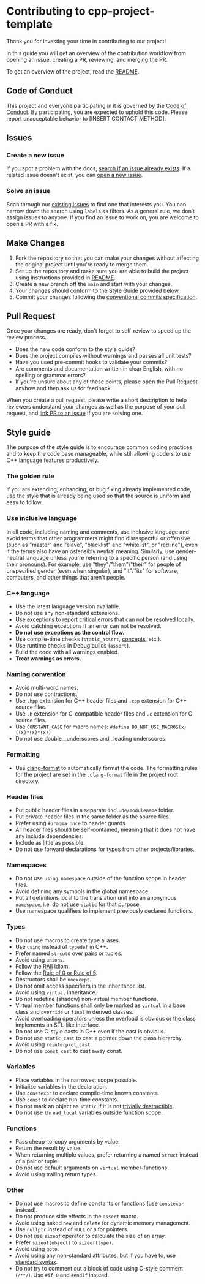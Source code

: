 # Contributing to cpp-project-template

Thank you for investing your time in contributing to our project!

In this guide you will get an overview of the contribution workflow
from opening an issue, creating a PR, reviewing, and merging the PR.

To get an overview of the project, read the [README](../README.md).

## Code of Conduct

This project and everyone participating in it is governed by the [Code of Conduct](CODE_OF_CONDUCT.md).
By participating, you are expected to uphold this code.
Please report unacceptable behavior to [INSERT CONTACT METHOD].

## Issues

### Create a new issue

If you spot a problem with the docs, [search if an issue already exists](https://docs.github.com/en/github/searching-for-information-on-github/searching-on-github/searching-issues-and-pull-requests#search-by-the-title-body-or-comments).
If a related issue doesn't exist, you can [open a new issue](https://github.com/b1ackviking/cpp-project-template/issues/new).

### Solve an issue

Scan through our [existing issues](https://github.com/b1ackviking/cpp-project-template/issues)
to find one that interests you. You can narrow down the search using `labels` as filters.
As a general rule, we don’t assign issues to anyone.
If you find an issue to work on, you are welcome to open a PR with a fix.

## Make Changes

1. Fork the repository so that you can make your changes
   without affecting the original project until you're ready to merge them.
1. Set up the repository and make sure you are able to build the project
   using instructions provided in [README](../README.md).
1. Create a new branch off the `main` and start with your changes.
1. Your changes should conform to the Style Guide provided below.
1. Commit your changes following the [conventional commits specification](https://www.conventionalcommits.org/en/v1.0.0/).

## Pull Request

Once your changes are ready, don't forget to self-review to speed up the review process.

- Does the new code conform to the style guide?
- Does the project compiles without warnings and passes all unit tests?
- Have you used pre-commit hooks to validate your commits?
- Are comments and documentation written in clear English, with no spelling or grammar errors?
- If you're unsure about any of these points, please open the Pull Request anyhow and then ask us for feedback.

When you create a pull request, please write a short description
to help reviewers understand your changes as well as the purpose of your pull request,
and [link PR to an issue](https://docs.github.com/en/issues/tracking-your-work-with-issues/linking-a-pull-request-to-an-issue)
if you are solving one.

## Style guide

The purpose of the style guide is to encourage common coding practices
and to keep the code base manageable,
while still allowing coders to use C++ language features productively.

### The golden rule

If you are extending, enhancing, or bug fixing already implemented code,
use the style that is already being used so that the source is uniform and easy to follow.

### Use inclusive language

In all code, including naming and comments, use inclusive language
and avoid terms that other programmers might find disrespectful or offensive
(such as "master" and "slave", "blacklist" and "whitelist", or "redline"),
even if the terms also have an ostensibly neutral meaning.
Similarly, use gender-neutral language unless you're referring to a specific person (and using their pronouns).
For example, use "they"/"them"/"their" for people of unspecified gender (even when singular),
and "it"/"its" for software, computers, and other things that aren't people.

### C++ language

- Use the latest language version available.
- Do not use any non-standard extensions.
- Use exceptions to report critical errors that can not be resolved locally.
- Avoid catching exceptions if an error can not be resolved.
- **Do not use exceptions as the control flow.**
- Use compile-time checks (`static_assert`, [concepts](https://en.cppreference.com/w/cpp/concepts), etc.).
- Use runtime checks in Debug builds (`assert`).
- Build the code with all warnings enabled.
- **Treat warnings as errors.**

### Naming convention

- Avoid multi-word names.
- Do not use contractions.
- Use `.hpp` extension for C++ header files and `.cpp` extension for C++ source files.
- Use `.h` extension for C-compatible header files and `.c` extension for C source files.
- Use `CONSTANT_CASE` for macro names: `#define DO_NOT_USE_MACROS(x) ((x)*(x)*(x))`
- Do not use double\_\_underscores and \_leading underscores.

### Formatting

- Use [clang-format](https://clang.llvm.org/docs/ClangFormat.html) to automatically format the code.
  The formatting rules for the project are set in the `.clang-format` file in the project root directory.

### Header files

- Put public header files in a separate `include/modulename` folder.
- Put private header files in the same folder as the source files.
- Prefer using `#pragma once` to header guards.
- All header files should be self-contained, meaning that it does not have any include dependencies.
- Include as little as possible.
- Do not use forward declarations for types from other projects/libraries.

### Namespaces

- Do not use `using namespace` outside of the function scope in header files.
- Avoid defining any symbols in the global namespace.
- Put all definitions local to the translation unit into an anonymous `namespace`, i.e. do not use `static` for that purpose.
- Use namespace qualifiers to implement previously declared functions.

### Types

- Do not use macros to create type aliases.
- Use `using` instead of `typedef` in C++.
- Prefer named `strcut`s over pairs or tuples.
- Avoid using `union`s.
- Follow the [RAII](https://en.cppreference.com/w/cpp/language/raii) idiom.
- Follow the [Rule of 0 or Rule of 5](https://en.cppreference.com/w/cpp/language/rule_of_three).
- Destructors shall be `noexcept`.
- Do not omit access specifiers in the inheritance list.
- Avoid using `virtual` inheritance.
- Do not redefine (shadow) non-virtual member functions.
- Virtual member functions shall only be marked as `virtual` in a base class and `override` or `final` in derived classes.
- Avoid overloading operators unless the overload is obvious or the class implements an STL-like interface.
- Do not use C-style casts in C++ even if the cast is obvious.
- Do not use `static_cast` to cast a pointer down the class hierarchy.
- Avoid using `reinterpret_cast`.
- Do not use `const_cast` to cast away const.

### Variables

- Place variables in the narrowest scope possible.
- Initialize variables in the declaration.
- Use `constexpr` to declare compile-time known constants.
- Use `const` to declare run-time constants.
- Do not mark an object as `static` if it is not [trivially destructible](https://en.cppreference.com/w/cpp/types/is_destructible).
- Do not use `thread_local` variables outside function scope.

### Functions

- Pass cheap-to-copy arguments by value.
- Return the result by value.
- When returning multiple values, prefer returning a named `struct` instead of a pair or tuple.
- Do not use default arguments on `virtual` member-functions.
- Avoid using trailing return types.

### Other

- Do not use macros to define constants or functions (use `constexpr` instead).
- Do not produce side effects in the `assert` macro.
- Avoid using naked `new` and `delete` for dynamic memory management.
- Use `nullptr` instead of `NULL` or `0` for pointers.
- Do not use `sizeof` operator to calculate the size of an array.
- Prefer `sizeof(object)` to `sizeof(type)`.
- Avoid using `goto`.
- Avoid using any non-standard attributes, but if you have to, use [standard syntax](https://en.cppreference.com/w/cpp/language/attributes).
- Do not try to comment out a block of code using C-style comment (`/**/`). Use `#if 0` and `#endif` instead.
